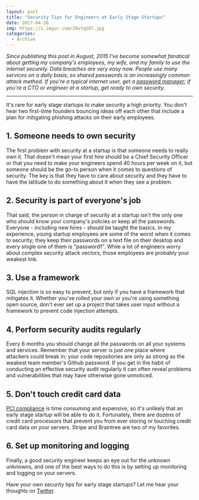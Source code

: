 ```yaml
---
layout: post
title: "Security Tips for Engineers at Early Stage Startups"
date: 2017-04-26
img: https://i.imgur.com/20vtqSOl.jpg
categories:
  - Archive
---
```

*Since publishing this post in August, 2015 I've become somewhat fanatical about getting my company's employees, my wife, and my family to use the internet securely. Data breaches are very easy now. People use many services on a daily basis, so shared passwords is an increasingly common attack method. If you're a typical internet user, get a [password manager](https://en.wikipedia.org/wiki/Password_manager); if you're a CTO or engineer at a startup, get ready to own security.*

-----

It's rare for early stage startups to make security a high priority. You don't hear two first-time founders bouncing ideas off each other that include a plan for mitigating phishing attacks on their early employees.

## 1. Someone needs to own security

The first problem with security at a startup is that someone needs to really own it. That doesn't mean your first hire should be a Chief Security Officer or that you need to make your engineers spend 40 hours per week on it, but someone should be the go-to person when it comes to questions of security. The key is that they have to care about security and they have to have the latitude to do something about it when they see a problem.

## 2. Security is part of everyone's job

That said, the person in charge of security at a startup isn't the only one who should know your company's policies or keep all the passwords. Everyone - including new hires - should be taught the basics. In my experience, young startup employees are some of the worst when it comes to security; they keep their passwords on a text file on their desktop and every single one of them is "password1". While a lot of engineers worry about complex security attack vectors, those employees are probably your weakest link.

## 3. Use a framework

SQL injection is so easy to prevent, but only if you have a framework that mitigates it. Whether you've rolled your own or you're using something open source, don't ever set up a project that takes user input without a framework to prevent code injection attempts.

## 4. Perform security audits regularly

Every 6 months you should change all the passwords on all your systems and services. Remember that your server is just one place where attackers could break in; your code repositories are only as strong as the weakest team member's Github password. If you get in the habit of conducting an effective security audit regularly it can often reveal problems and vulnerabilities that may have otherwise gone unnoticed.

## 5. Don't touch credit card data

[PCI compliance](https://www.pcisecuritystandards.org/merchants/how_to_be_compliant.php) is time consuming and expensive, so it's unlikely that an early stage startup will be able to do it. Fortunately, there are dozens of credit card processors that prevent you from ever storing or touching credit card data on your servers. Stripe and Braintree are two of my favorites.

## 6. Set up monitoring and logging

Finally, a good security engineer keeps an eye out for the unknown unknowns, and one of the best ways to do this is by setting up monitoring and logging on your servers.

Have your own security tips for early stage startups? Let me hear your thoughts on [Twitter](http://www.twitter.com/karllhughes).
